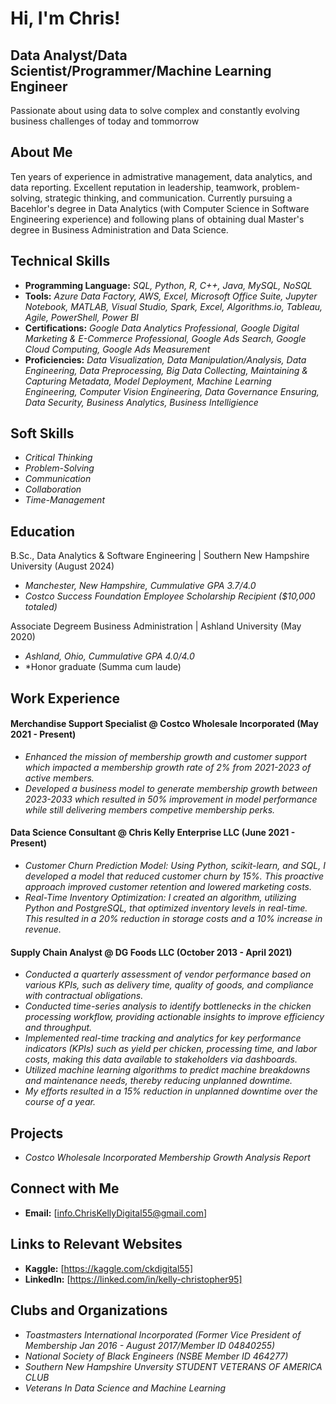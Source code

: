 # Hi, I'm Chris!




## Data Analyst/Data Scientist/Programmer/Machine Learning Engineer

Passionate about using data to solve complex and constantly evolving business challenges of today and tommorrow


## About Me

 Ten years of experience in admistrative management, data analytics, and data reporting. Excellent reputation in leadership, teamwork, problem-solving, strategic thinking, and communication. Currently pursuing a Bacehlor's degree in Data Analytics (with Computer Science in Software Engineering experience) and following plans of obtaining dual Master's degree in Business Administration and Data Science.
  

## Technical Skills

- **Programming Language:** *SQL, Python, R, C++, Java, MySQL, NoSQL*
- **Tools:** *Azure Data Factory, AWS, Excel, Microsoft Office Suite, Jupyter Notebook, MATLAB, Visual Studio, Spark, Excel, Algorithms.io, Tableau, Agile, PowerShell, Power BI*
- **Certifications:** *Google Data Analytics Professional, Google Digital Marketing & E-Commerce Professional, Google Ads Search, Google Cloud Computing, Google Ads Measurement*
- **Proficiencies:** *Data Visualization, Data Manipulation/Analysis, Data Engineering, Data Preprocessing, Big Data Collecting, Maintaining & Capturing Metadata, Model Deployment, Machine Learning Engineering, Computer
  Vision Engineering, Data Governance Ensuring, Data Security, Business Analytics, Business Intelligience*


## Soft Skills
- *Critical Thinking*
- *Problem-Solving*
- *Communication*
- *Collaboration*
- *Time-Management*
  

## Education

 B.Sc., Data Analytics & Software Engineering | Southern New Hampshire University (August 2024)
- *Manchester, New Hampshire, Cummulative GPA 3.7/4.0*
- *Costco Success Foundation Employee Scholarship Recipient ($10,000 totaled)*
  
 Associate Degreem Business Administration | Ashland University (May 2020)
- *Ashland, Ohio, Cummulative GPA 4.0/4.0*
- *Honor graduate (Summa cum laude)
  

## Work Experience

#### Merchandise Support Specialist @ Costco Wholesale Incorporated (May 2021 - Present)
- *Enhanced the mission of membership growth and customer support which impacted a membership growth rate of 2% from 2021-2023 of active members.*
- *Developed a business model to generate membership growth between 2023-2033 which resulted in 50% improvement in model performance while still delivering members competive membership perks.*
  

#### Data Science Consultant @ Chris Kelly Enterprise LLC (June 2021 - Present)
- *Customer Churn Prediction Model: Using Python, scikit-learn, and SQL, I developed a model that reduced customer churn by 15%. This proactive approach improved customer retention and lowered marketing costs.*
- *Real-Time Inventory Optimization: I created an algorithm, utilizing Python and PostgreSQL, that optimized inventory levels in real-time. This resulted in a 20% reduction in storage costs and a 10% increase in revenue.*
  

#### Supply Chain Analyst @ DG Foods LLC (October 2013 - April 2021)
- *Conducted a quarterly assessment of vendor performance based on various KPIs, such as delivery time, quality of goods, and compliance with contractual obligations.*
- *Conducted time-series analysis to identify bottlenecks in the chicken processing workflow, providing actionable insights to improve efficiency and throughput.*
- *Implemented real-time tracking and analytics for key performance indicators (KPIs) such as yield per chicken, processing time, and labor costs, making this data available to stakeholders via dashboards.*
- *Utilized machine learning algorithms to predict machine breakdowns and maintenance needs, thereby reducing unplanned downtime.*
- *My efforts resulted in a 15% reduction in unplanned downtime over the course of a year.*
  

## Projects

- *Costco Wholesale Incorporated Membership Growth Analysis Report*
 

## Connect with Me

- **Email:** [info.ChrisKellyDigital55@gmail.com]


## Links to Relevant Websites

- **Kaggle:** [https://kaggle.com/ckdigital55]
- **LinkedIn:** [https://linked.com/in/kelly-christopher95]


## Clubs and Organizations

- *Toastmasters International Incorporated (Former Vice President of Membership Jan 2016 - August 2017/Member ID 04840255)*
- *National Society of Black Engineers (NSBE Member ID 464277)*
- *Southern New Hampshire Unversity STUDENT VETERANS OF AMERICA CLUB*
- *Veterans In Data Science and Machine Learning*
  
